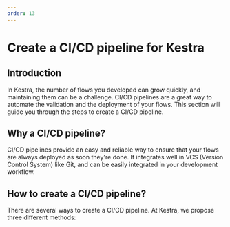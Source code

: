 ```yaml
---
order: 13
---
```


# Create a CI/CD pipeline for Kestra

## Introduction

In Kestra, the number of flows you developed can grow quickly, and maintaining them can be a challenge.
CI/CD pipelines are a great way to automate the validation and the deployment of your flows.
This section will guide you through the steps to create a CI/CD pipeline.

## Why a CI/CD pipeline?

CI/CD pipelines provide an easy and reliable way to ensure that your flows are always deployed as soon they're done.
It integrates well in VCS (Version Control System) like Git, and can be easily integrated in your development workflow.

## How to create a CI/CD pipeline?

There are several ways to create a CI/CD pipeline. At Kestra, we propose three different methods:

<ChildTableOfContents :max="1" />